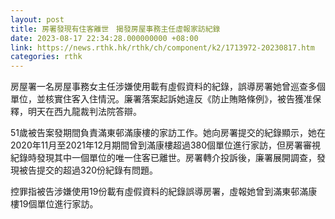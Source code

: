 ```yaml
---
layout: post
title: 房署發現有住客離世　揭發房屋事務主任虛報家訪紀錄
date: 2023-08-17 22:34:28.000000000 +08:00
link: https://news.rthk.hk/rthk/ch/component/k2/1713972-20230817.htm
categories: rthk
---
```


房屋署一名房屋事務女主任涉嫌使用載有虛假資料的紀錄，誤導房署她曾巡查多個單位，並核實住客入住情況。廉署落案起訴她違反《防止賄賂條例》，被告獲准保釋，明天在西九龍裁判法院答辯。

51歲被告案發期間負責滿東邨滿康樓的家訪工作。她向房署提交的紀錄顯示，她在2020年11月至2021年12月期間曾到滿康樓超過380個單位進行家訪，但房署審視紀錄時發現其中一個單位的唯一住客已離世。房署轉介投訴後，廉署展開調查，發現被告提交的超過320份紀錄有問題。

控罪指被告涉嫌使用19份載有虛假資料的紀錄誤導房署，虛報她曾到滿東邨滿康樓19個單位進行家訪。
